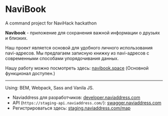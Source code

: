 # NaviBook

A command project for NaviHack hackathon

**Navibook** - приложение для сохранения важной информации о друзьях и близких.

Наш проект является основой для удобного личного использования navi-адресов. Мы предлагаем записную книжку из navi-адресов с современными способами упорядочивания данных.

Нашу работу можно посмотреть здесь: [navibook.space](https://navibook.space) (Основной функционал доступен.)

---

Using: BEM, Webpack, Sass and Vanila JS.

- Naviaddress для разработчиков: [developer.naviaddress.com](https://developer.naviaddress.com/)
- API \(`https://staging-api.naviaddress.com/`\): [swagger.naviaddress.com](https://swagger.naviaddress.com/swagger/)
- Регистрироваться здесь: [staging.naviaddress.com/map](https://staging.naviaddress.com/map)
